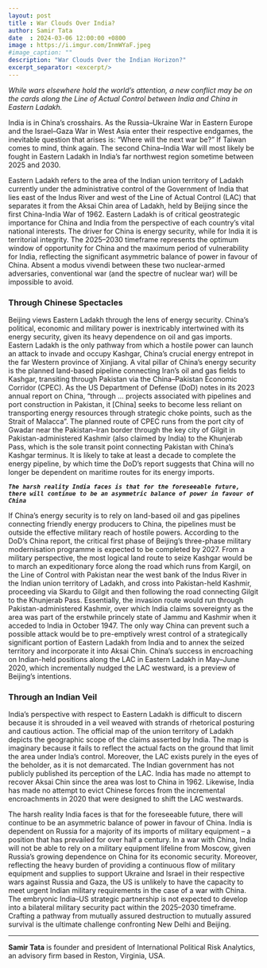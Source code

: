```yaml
---
layout: post
title : War Clouds Over India?
author: Samir Tata
date  : 2024-03-06 12:00:00 +0800
image : https://i.imgur.com/InmWYaF.jpeg
#image_caption: ""
description: "War Clouds Over the Indian Horizon?"
excerpt_separator: <excerpt/>
---
```


_While wars elsewhere hold the world’s attention, a new conflict may be on the cards along the Line of Actual Control between India and China in Eastern Ladakh._

<excerpt/>

India is in China’s crosshairs. As the Russia–Ukraine War in Eastern Europe and the Israel–Gaza War in West Asia enter their respective endgames, the inevitable question that arises is: “Where will the next war be?” If Taiwan comes to mind, think again. The second China–India War will most likely be fought in Eastern Ladakh in India’s far northwest region sometime between 2025 and 2030.

Eastern Ladakh refers to the area of the Indian union territory of Ladakh currently under the administrative control of the Government of India that lies east of the Indus River and west of the Line of Actual Control (LAC) that separates it from the Aksai Chin area of Ladakh, held by Beijing since the first China-India War of 1962. Eastern Ladakh is of critical geostrategic importance for China and India from the perspective of each country’s vital national interests. The driver for China is energy security, while for India it is territorial integrity. The 2025–2030 timeframe represents the optimum window of opportunity for China and the maximum period of vulnerability for India, reflecting the significant asymmetric balance of power in favour of China. Absent a modus vivendi between these two nuclear-armed adversaries, conventional war (and the spectre of nuclear war) will be impossible to avoid.


### Through Chinese Spectacles

Beijing views Eastern Ladakh through the lens of energy security. China’s political, economic and military power is inextricably intertwined with its energy security, given its heavy dependence on oil and gas imports. Eastern Ladakh is the only pathway from which a hostile power can launch an attack to invade and occupy Kashgar, China’s crucial energy entrepot in the far Western province of Xinjiang. A vital pillar of China’s energy security is the planned land-based pipeline connecting Iran’s oil and gas fields to Kashgar, transiting through Pakistan via the China–Pakistan Economic Corridor (CPEC). As the US Department of Defense (DoD) notes in its 2023 annual report on China, “through … projects associated with pipelines and port construction in Pakistan, it [China] seeks to become less reliant on transporting energy resources through strategic choke points, such as the Strait of Malacca”. The planned route of CPEC runs from the port city of Gwadar near the Pakistan–Iran border through the key city of Gilgit in Pakistan-administered Kashmir (also claimed by India) to the Khunjerab Pass, which is the sole transit point connecting Pakistan with China’s Kashgar terminus. It is likely to take at least a decade to complete the energy pipeline, by which time the DoD’s report suggests that China will no longer be dependent on maritime routes for its energy imports.

___`The harsh reality India faces is that for the foreseeable future, there will continue to be an asymmetric balance of power in favour of China`___

If China’s energy security is to rely on land-based oil and gas pipelines connecting friendly energy producers to China, the pipelines must be outside the effective military reach of hostile powers. According to the DoD’s China report, the critical first phase of Beijing’s three-phase military modernisation programme is expected to be completed by 2027. From a military perspective, the most logical land route to seize Kashgar would be to march an expeditionary force along the road which runs from Kargil, on the Line of Control with Pakistan near the west bank of the Indus River in the Indian union territory of Ladakh, and cross into Pakistan-held Kashmir, proceeding via Skardu to Gilgit and then following the road connecting Gilgit to the Khunjerab Pass. Essentially, the invasion route would run through Pakistan-administered Kashmir, over which India claims sovereignty as the area was part of the erstwhile princely state of Jammu and Kashmir when it acceded to India in October 1947. The only way China can prevent such a possible attack would be to pre-emptively wrest control of a strategically significant portion of Eastern Ladakh from India and to annex the seized territory and incorporate it into Aksai Chin. China’s success in encroaching on Indian-held positions along the LAC in Eastern Ladakh in May–June 2020, which incrementally nudged the LAC westward, is a preview of Beijing’s intentions.


### Through an Indian Veil

India’s perspective with respect to Eastern Ladakh is difficult to discern because it is shrouded in a veil weaved with strands of rhetorical posturing and cautious action. The official map of the union territory of Ladakh depicts the geographic scope of the claims asserted by India. The map is imaginary because it fails to reflect the actual facts on the ground that limit the area under India’s control. Moreover, the LAC exists purely in the eyes of the beholder, as it is not demarcated. The Indian government has not publicly published its perception of the LAC. India has made no attempt to recover Aksai Chin since the area was lost to China in 1962. Likewise, India has made no attempt to evict Chinese forces from the incremental encroachments in 2020 that were designed to shift the LAC westwards.

The harsh reality India faces is that for the foreseeable future, there will continue to be an asymmetric balance of power in favour of China. India is dependent on Russia for a majority of its imports of military equipment – a position that has prevailed for over half a century. In a war with China, India will not be able to rely on a military equipment lifeline from Moscow, given Russia’s growing dependence on China for its economic security. Moreover, reflecting the heavy burden of providing a continuous flow of military equipment and supplies to support Ukraine and Israel in their respective wars against Russia and Gaza, the US is unlikely to have the capacity to meet urgent Indian military requirements in the case of a war with China. The embryonic India–US strategic partnership is not expected to develop into a bilateral military security pact within the 2025–2030 timeframe. Crafting a pathway from mutually assured destruction to mutually assured survival is the ultimate challenge confronting New Delhi and Beijing.

---

__Samir Tata__ is founder and president of International Political Risk Analytics, an advisory firm based in Reston, Virginia, USA.
